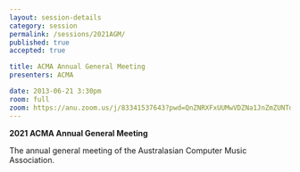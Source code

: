 ```yaml
---
layout: session-details
category: session
permalink: /sessions/2021AGM/
published: true
accepted: true

title: ACMA Annual General Meeting
presenters: ACMA

date: 2013-06-21 3:30pm
room: full
zoom: https://anu.zoom.us/j/83341537643?pwd=QnZNRXFxUUMwVDZNa1JnZmZUNTdaZz09
---
```


**2021 ACMA Annual General Meeting**

The annual general meeting of the Australasian Computer Music Association.
